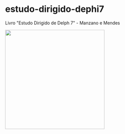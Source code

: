 # estudo-dirigido-dephi7
Livro "Estudo Dirigido de Delph 7" - Manzano e Mendes

<img src="#" width="320">

